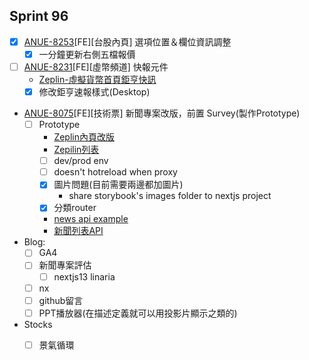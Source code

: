 ## Sprint 96

* [x] [ANUE-8253](https://cnyesrd.atlassian.net/browse/ANUE-8253)[FE][台股內頁] 選項位置＆欄位資訊調整
	* [x] 一分鐘更新右側五檔報價
 * [ ] [ANUE-8231](https://cnyesrd.atlassian.net/browse/ANUE-8231)[FE][虛幣頻道] 快報元件 
	 * [Zeplin-虛擬貨幣首頁鉅亨快訊](https://app.zeplin.io/project/576287bda89e8aa7045cfba5/screen/64770f834994a71d12f2fafe)
	 * [x] 修改鉅亨速報樣式(Desktop)
* [ANUE-8075](https://cnyesrd.atlassian.net/browse/ANUE-8075)[FE][技術票] 新聞專案改版，前置 Survey(製作Prototype)
	* [ ] Prototype
		* [Zeplin內頁改版](https://app.zeplin.io/project/576287bda89e8aa7045cfba5/screen/6451d7ffb5da8d26449e90da)
		* [Zepilin列表](https://app.zeplin.io/project/576287bda89e8aa7045cfba5/screen/645db4a95b9d821337078288)
		* [ ] dev/prod env
		* [ ] doesn't hotreload when proxy
		* [x] 圖片問題(目前需要兩邊都加圖片)
			* share storybook's images folder to nextjs project
		* [x] 分類router
		* [news api example](https://api.cnyes.com/media/api/v1/news/5166245?status=no_token)
		* [新聞列表API](https://api.cnyes.com/media/api/v1/newslist/category/tw_stock)
* Blog: 
	* [ ] GA4
	* [ ] 新聞專案評估
		* [ ] nextjs13 linaria
	* [ ] nx
	* [ ] github留言
	* [ ] PPT播放器(在描述定義就可以用投影片顯示之類的)
*  Stocks
	* [ ] 景氣循環



